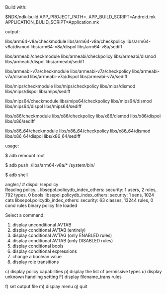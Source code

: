Build with:

$NDK/ndk-build APP_PROJECT_PATH=. APP_BUILD_SCRIPT=Android.mk  APPLICATION_BULID_SCRIPT=Application.mk

output:

 libs/arm64-v8a/checkmodule
 libs/arm64-v8a/checkpolicy
 libs/arm64-v8a/dismod
 libs/arm64-v8a/dispol
 libs/arm64-v8a/sediff
 
 libs/armeabi/checkmodule
 libs/armeabi/checkpolicy
 libs/armeabi/dismod
 libs/armeabi/dispol
 libs/armeabi/sediff

 libs/armeabi-v7a/checkmodule
 libs/armeabi-v7a/checkpolicy
 libs/armeabi-v7a/dismod
 libs/armeabi-v7a/dispol
 libs/armeabi-v7a/sediff

 libs/mips/checkmodule
 libs/mips/checkpolicy
 libs/mips/dismod
 libs/mips/dispol
 libs/mips/sediff

 libs/mips64/checkmodule
 libs/mips64/checkpolicy
 libs/mips64/dismod
 libs/mips64/dispol
 libs/mips64/sediff

 libs/x86/checkmodule
 libs/x86/checkpolicy
 libs/x86/dismod
 libs/x86/dispol
 libs/x86/sediff

 libs/x86_64/checkmodule
 libs/x86_64/checkpolicy
 libs/x86_64/dismod
 libs/x86_64/dispol
 libs/x86_64/sediff

usage: 

$ adb remount root

$ adb push ./libs/arm64-v8a/* /system/bin/

$ adb shell

angler:/ # dispol /sepolicy                                                                                                                        
Reading policy...
libsepol.policydb_index_others: security:  1 users, 2 roles, 792 types, 0 bools
libsepol.policydb_index_others: security: 1 sens, 1024 cats
libsepol.policydb_index_others: security:  63 classes, 13244 rules, 0 cond rules
binary policy file loaded


Select a command:
1)  display unconditional AVTAB
2)  display conditional AVTAB (entirely)
3)  display conditional AVTAG (only ENABLED rules)
4)  display conditional AVTAB (only DISABLED rules)
5)  display conditional bools
6)  display conditional expressions
7)  change a boolean value
8)  display role transitions

c)  display policy capabilities
p)  display the list of permissive types
u)  display unknown handling setting
F)  display filename_trans rules

f)  set output file
m)  display menu
q)  quit

